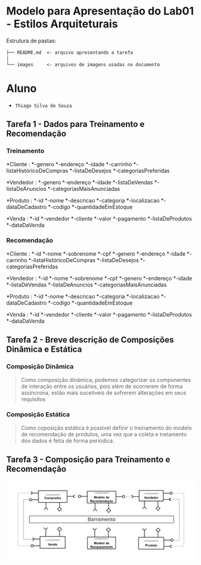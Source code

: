 # Modelo para Apresentação do Lab01 - Estilos Arquiteturais

Estrutura de pastas:

~~~
├── README.md  <- arquivo apresentando a tarefa
│
└── images     <- arquivos de imagens usadas no documento
~~~

# Aluno
* `Thiago Silva de Souza`

## Tarefa 1 - Dados para Treinamento e Recomendação

>
### Treinamento
*Cliente :
*-genero
*-endereço
*-idade
*-carrinho
*-listaHistóricoDeCompras
*-listaDeDesejos
*-categoriasPreferidas

*Vendedor :
*-genero
*-endereço
*-idade
*-listaDeVendas
*-listaDeAnuncios
*-categoriasMaisAnunciadas

*Produto :
*-id
*-nome
*-descricao
*-categoria
*-localizacao
*-dataDeCadastro
*-codigo
*-quantidadeEmEstoque

*Venda :
*-id
*-vendedor
*-cliente
*-valor
*-pagamento
*-listaDeProdutos
*-dataDaVenda

### Recomendação
*Cliente :
*-id
*-nome
*-sobrenome
*-cpf
*-genero
*-endereço
*-idade
*-carrinho
*-listaHistóricoDeCompras
*-listaDeDesejos
*-categoriasPreferidas

*Vendedor :
*-id
*-nome
*-sobrenome
*-cpf
*-genero
*-endereço
*-idade
*-listaDeVendas
*-listaDeAnuncios
*-categoriasMaisAnunciadas

*Produto :
*-id
*-nome
*-descricao
*-categoria
*-localizacao
*-dataDeCadastro
*-codigo
*-quantidadeEmEstoque

*Venda :
*-id
*-vendedor
*-cliente
*-valor
*-pagamento
*-listaDeProdutos
*-dataDaVenda

## Tarefa 2 - Breve descrição de Composições Dinâmica e Estática
>
### Composição Dinâmica
> Como composição dinâmica, podemos categorizar os componentes de interação entre os usuários, pois além de ocorrerem de forma assíncrona, estão mais sucetiveis de sofrerem alterações em seus requisitos
### Composição Estática
> Como coposição estática é possivel definir o treinamento do modelo de recomendação de produtos, uma vez que a coleta e tretamento dos dados é feita de forma periódica.

## Tarefa 3 - Composição para Treinamento e Recomendação

>
![Diagrama Eventos](images/recomendation-composition.png)
